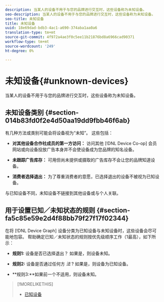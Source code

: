 ```yaml
---
description: 当某人的设备不用于与您的品牌进行交互时，这些设备称为未知设备。
seo-description: 当某人的设备不用于与您的品牌进行交互时，这些设备称为未知设备。
seo-title: 未知设备
title: 未知设备
uuid: 18e69dad-bdb3-4ac1-a690-374aba1aa0a6
translation-type: tm+mt
source-git-commit: 4f972a4ae3f0c5ee11b21876bd8a6966cad90371
workflow-type: tm+mt
source-wordcount: '249'
ht-degree: 0%

---
```



# 未知设备{#unknown-devices}

当某人的设备不用于与您的品牌进行交互时，这些设备称为未知设备。

## 未知设备类别 {#section-014b83fd0f2e4d50aa19dd9fbb46f6ab}

有几种方法或类别可能会将设备视为“未知”。 这些包括：

* **对其他设备合作社成员的第一方访问：** 访问其他 [!DNL Device Co-op] 会员网站或向设备投放广告本身并不会使设备成为您品牌的知名设备。

* **未跟踪广告库存：** 可用但尚未提供或摄取的广告库存不会让您的品牌知道设备。
* **消费者选择退出：** 为了尊重消费者的意愿，已选择退出的设备不被视为已知设备。

与已知设备不同，未知设备不链接到其他设备或与个人关联。

## 用于设置已知／未知状态的规则 {#section-fa5c85e59e2d4f88bb79f27f17f02344}

在将 [!DNL Device Graph] 设备分类为已知设备与未知设备时，这些设备会尽可能地包容。 帮助确定已知／未知状态的规则按优先级顺序工作（1最高），如下所示：

* **规则1:** 设备是否已选择退出？ 如果是，则设备未知。
* **规则2:** 设备是否通过任何方 *法* ? 如果是，则设备为已知设备。

* **规则3:**如果前一个不适用，则设备未知。

>[!MORELIKETHIS]
>
>* [已知设备](../processes/known-device.md#concept-8e87c276819a48bfac5cef10b45216d1)

